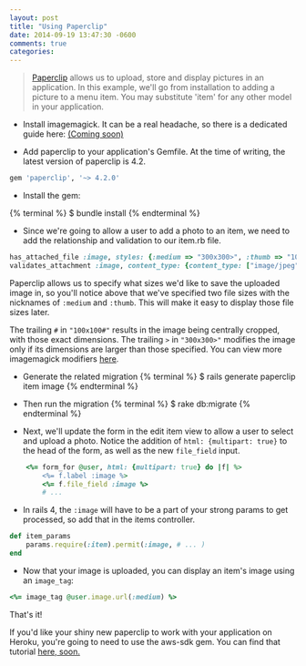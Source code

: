 ```yaml
---
layout: post
title: "Using Paperclip"
date: 2014-09-19 13:47:30 -0600
comments: true
categories: 
---
```


>[Paperclip](https://github.com/thoughtbot/paperclip) allows us to upload, store and display pictures in an application. In this example, we'll go from installation to adding a picture to a menu item. You may substitute 'item' for any other model in your application.

* Install imagemagick. It can be a real headache, so there is a dedicated guide here: [(Coming soon)](#)

* Add paperclip to your application's Gemfile. At the time of writing, the latest version of paperclip is 4.2.

``` ruby Gemfile
gem 'paperclip', '~> 4.2.0'
```

* Install the gem:

{% terminal %}
$ bundle install
{% endterminal %}

* Since we're going to allow a user to add a photo to an item, we need to add the relationship and validation to our item.rb file.

``` ruby item.rb
has_attached_file :image, styles: {:medium => "300x300>", :thumb => "100x100#"}
validates_attachment :image, content_type: {content_type: ["image/jpeg", "image/jpeg", "image/png", "image/gif"]}
```
Paperclip allows us to specify what sizes we'd like to save the uploaded image in, so you'll notice above that we've specified two file sizes with the nicknames of `:medium` and `:thumb`. This will make it easy to display those file sizes later.

The trailing `#` in `"100x100#"` results in the image being centrally cropped, with those exact dimensions. The trailing	`>` in `"300x300>"` modifies the image only if its dimensions are larger than those specified. You can view more imagemagick modifiers [here](http://www.imagemagick.org/script/command-line-processing.php#geometry). 

* Generate the related migration
{% terminal %}
$ rails generate paperclip item image
{% endterminal %}

* Then run the migration
{% terminal %}
$ rake db:migrate
{% endterminal %}


* Next, we'll update the form in the edit item view to allow a user to select and upload a photo. Notice the addition of `html: {multipart: true}` to the head of the form, as well as the new `file_field` input.
``` ruby edit.html.erb
	<%= form_for @user, html: {multipart: true} do |f| %>
		<%= f.label :image %>
		<%= f.file_field :image %>
		# ...
```

* In rails 4, the `:image` will have to be a part of your strong params to get processed, so add that in the items controller.
``` ruby items_controller.rb
def item_params
	params.require(:item).permit(:image, # ... )
end
```

* Now that your image is uploaded, you can display an item's image using an `image_tag`:
``` ruby show.html.erb
<%= image_tag @user.image.url(:medium) %>
```

That's it!

If you'd like your shiny new paperclip to work with your application on Heroku, you're going to need to use the aws-sdk gem. You can find that tutorial [here, soon.]('#')
